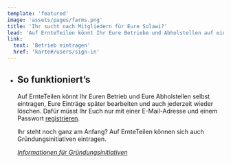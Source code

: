 ```yaml
---
template: 'featured'
image: 'assets/pages/farms.png'
title: 'Ihr sucht nach Mitgliedern für Eure Solawi?'
lead: 'Auf ErnteTeilen könnt Ihr Eure Betriebe und Abholstellen auf einer interaktiven Karte eintragen. Durch Eure Einträge werdet Ihr von Verbraucher*innen aus Eurer Region einfacher gefunden.'
link:
  text: 'Betrieb eintragen'
  href: 'karte#/users/sign-in'
---
```


- ## So funktioniert’s

  Auf ErnteTeilen könnt Ihr Euren Betrieb und Eure Abholstellen selbst eintragen, Eure Einträge später bearbeiten und auch jederzeit wieder löschen. Dafür müsst Ihr Euch nur mit einer E-Mail-Adresse und einem Passwort [registrieren](/karte#/users/sign-in).

  Ihr steht noch ganz am Anfang? Auf ErnteTeilen können sich auch Gründungsinitiativen eintragen.

  _[Informationen für Gründungsinitiativen](was-ist-solawi)_
